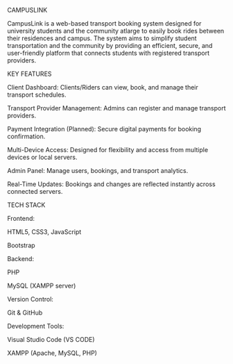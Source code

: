 CAMPUSLINK

CampusLink is a web-based transport booking system designed for university students and the community atlarge to easily book rides between their 
residences and campus. The system aims to simplify student transportation and the community by providing an efficient, secure, and user-friendly
platform that connects students with registered transport providers.

KEY FEATURES

Client Dashboard: Clients/Riders can view, book, and manage their transport schedules.

Transport Provider Management: Admins can register and manage transport providers.

Payment Integration (Planned): Secure digital payments for booking confirmation.

Multi-Device Access: Designed for flexibility and access from multiple devices or local servers.

Admin Panel: Manage users, bookings, and transport analytics.

Real-Time Updates: Bookings and changes are reflected instantly across connected servers.

TECH STACK

Frontend:

HTML5, CSS3, JavaScript

Bootstrap

Backend:

PHP

MySQL (XAMPP server)

Version Control:

Git & GitHub

Development Tools:

Visual Studio Code (VS CODE)

XAMPP (Apache, MySQL, PHP)
